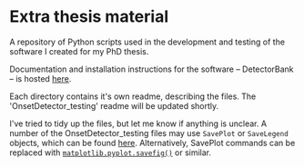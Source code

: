# Extra thesis material

A repository of Python scripts used in the development and 
testing of the software I created for my PhD thesis.

Documentation and installation instructions for the software – DetectorBank – 
is hosted [here](https://github.com/keziah55/DetectorBank).

Each directory contains it's own readme, describing the files.
The 'OnsetDetector_testing' readme will be updated shortly.

I've tried to tidy up the files, but let me know if anything is unclear.
A number of the OnsetDetector_testing files may use `SavePlot` or `SaveLegend` 
objects, which can be found [here](https://github.com/keziah55/save_plot).
Alternatively, SavePlot commands can be replaced with 
[`matplotlib.pyplot.savefig()`](https://matplotlib.org/3.1.0/api/_as_gen/matplotlib.pyplot.savefig.html)
or similar.
